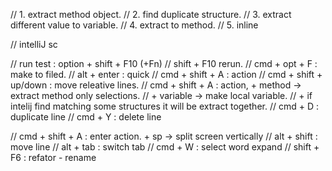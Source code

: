 // 1. extract method object.
// 2. find duplicate structure.
// 3. extract different value to variable.
// 4. extract to method.
// 5. inline

// intelliJ sc

// run test : option + shift + F10 (+Fn) // shift + F10 rerun.
// cmd + opt + F : make to filed.
// alt + enter : quick
// cmd + shift + A : action
// cmd + shift + up/down : move releative lines.
// cmd + shift + A : action, + method -> extract method only selections.
//                           + variable -> make local variable.
//                           + if intelij find matching some structures it will be extract together.
// cmd + D : duplicate line
// cmd + Y : delete line

// cmd + shift + A : enter action. + sp -> split screen vertically
// alt + shift : move line
// alt + tab : switch tab
// cmd + W : select word expand
// shift + F6 : refator - rename
